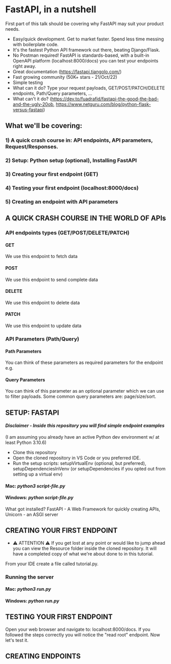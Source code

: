 # FastAPI, in a nutshell

First part of this talk should be covering why FastAPI may suit your product needs.
- Easy/quick development. Get to market faster. Spend less time messing with boilerplate code.
- It's the fastest Python API framework out there, beating Django/Flask.
- No Postman required! FastAPI is standards-based, with a built-in OpenAPI platform (localhost:8000/docs) you can test your endpoints right away.
- Great documentation (https://fastapi.tiangolo.com/)
- Fast growing community (50K+ stars - 21/Oct/22)
- Simple testing
- What can it do? Type your request payloads, GET/POST/PATCH/DELETE endpoints, Path/Query parameters, ...
- What can't it do? (https://dev.to/fuadrafid/fastapi-the-good-the-bad-and-the-ugly-20ob, https://www.netguru.com/blog/python-flask-versus-fastapi)


## What we'll be covering:
### 1) A quick crash course in: API endpoints, API parameters, Request/Responses. 
### 2) Setup: Python setup (optional), Installing FastAPI
### 3) Creating your first endpoint (GET)
### 4) Testing your first endpoint (localhost:8000/docs)
### 5) Creating an endpoint with API parameters

## A QUICK CRASH COURSE IN THE WORLD OF APIs

### API endpoints types (GET/POST/DELETE/PATCH)

#### GET
We use this endpoint to fetch data

#### POST
We use this endpoint to send complete data

#### DELETE
We use this endpoint to delete data

#### PATCH
We use this endpoint to update data

### API Parameters (Path/Query)

#### Path Parameters
You can think of these parameters as required parameters for the endpoint
e.g.

#### Query Parameters
You can think of this parameter as an optional parameter which we can use to filter payloads.
Some common query parameters are: page/size/sort.

## SETUP: FASTAPI
#### *Disclaimer - Inside this repository you will find simple endpoint examples*
(I am assuming you already have an active Python dev environment w/ at least Python 3.10.6)

- Clone this repository
- Open the cloned repository in VS Code or you preferred IDE.
- Run the setup scripts: setupVirtualEnv (optional, but preferred), setupDependenciesInVenv (or setupDependencies if you opted out from setting up a virtual env)

#### Mac: *python3 script-file.py*
#### Windows: *python script-file.py*

What got installed? FastAPI - A Web Framework for quickly creating APIs, Unicorn - an ASGI server

## CREATING YOUR FIRST ENDPOINT

* ⚠️ ATTENTION ⚠️ If you get lost at any point or would like to jump ahead you can view the Resource folder inside the cloned repository. It will have a completed copy of what we're about done to in this tutorial.

From your IDE create a file called tutorial.py.

### Running the server

#### Mac: *python3 run.py*
#### Windows: *python run.py*

## TESTING YOUR FIRST ENDPOINT

Open your web browser and navigate to: localhost:8000/docs. If you followed the steps correctly you will notice the "read root" endpoint.
Now let's test it.

## CREATING ENDPOINTS



